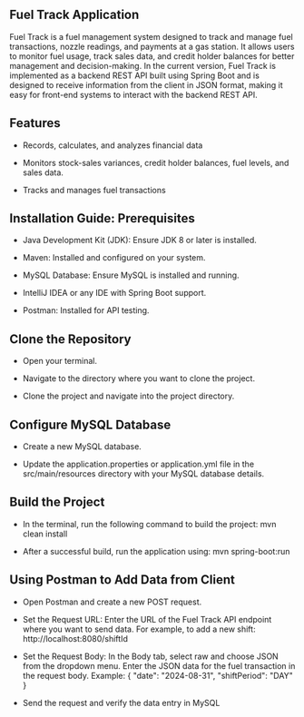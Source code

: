 ## Fuel Track Application


Fuel Track is a fuel management system designed to track and manage fuel transactions, nozzle readings, and payments at a gas station. It allows users to monitor fuel usage, track sales data, and credit holder balances for better management and decision-making. In the current version, Fuel Track is implemented as a backend REST API built using Spring Boot and is designed to receive information from the client in JSON format, making it easy for front-end systems to interact with the backend REST API.

## Features

- Records, calculates, and analyzes financial data

- Monitors stock-sales variances, credit holder balances, fuel levels, and sales data.

- Tracks and manages fuel transactions


## Installation Guide: Prerequisites

- Java Development Kit (JDK): Ensure JDK 8 or later is installed.

- Maven: Installed and configured on your system.

- MySQL Database: Ensure MySQL is installed and running.

- IntelliJ IDEA or any IDE with Spring Boot support.

- Postman: Installed for API testing.


## Clone the Repository

- Open your terminal.

- Navigate to the directory where you want to clone the project.

- Clone the project and navigate into the project directory.


## Configure MySQL Database

- Create a new MySQL database.

- Update the application.properties or application.yml file in the src/main/resources directory with your MySQL database details.


## Build the Project

- In the terminal, run the following command to build the project: mvn clean install

- After a successful build, run the application using: mvn spring-boot:run


## Using Postman to Add Data from Client

- Open Postman and create a new POST request.

- Set the Request URL: Enter the URL of the Fuel Track API endpoint where you want to send data. For example, to add a new shift: http://localhost:8080/shiftId

- Set the Request Body: In the Body tab, select raw and choose JSON from the dropdown menu. Enter the JSON data for the fuel transaction in the request body. Example:
      { "date": "2024-08-31", 
        "shiftPeriod": "DAY"
      }
- Send the request and verify the data entry in MySQL

